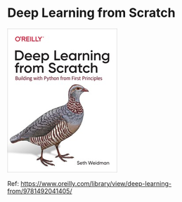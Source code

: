 # Deep Learning from Scratch 


![Image of Deep Learning from Scratch](deep_learning_from_scratch.jpeg)


Ref: https://www.oreilly.com/library/view/deep-learning-from/9781492041405/
